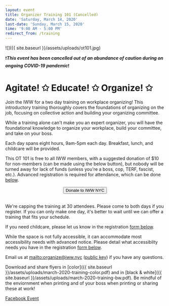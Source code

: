 ```yaml
---
layout: event
title: Organizer Training 101 (Cancelled)
date: 'Saturday, March 14, 2020'
last-date: 'Sunday, March 15, 2020'
time: '9:00 AM - 5:00 PM'
redirect_from: /training
---
```

![]({{ site.baseurl }}/assets/uploads/ot101.jpg)

❗️***This event has been cancelled out of an abundance of caution during on ongoing COVID-19 pandemic***❗

# Agitate! ✩ Educate! ✩ Organize! ✩

Join the IWW for a two day training on workplace organizing! This introductory training thoroughly covers the foundations of organizing on the job, focusing on collective action and building your organizing committee.

While a training alone can't make you an expert organizer, you will have the foundational knowledge to organize your workplace, build your committee, and take on your boss.

Each day spans eight hours, 9am-5pm each day. Breakfast, lunch, and childcare will be provided.

This OT 101 is free to all IWW members, with a suggested donation of $10 for non-members (can be made using the below button), but nobody will be turned away for lack of funds (unless you're a boss, cop, TERF, fascist, etc.). Advanced registration is required for attendance, which can be done [below](#registration).

<div style="text-align:center;"><a href="{{ site.url }}/#donate" target="_blank"><button class="large" type="submit" name="submit" style="text-align:center;" ontouchstart="">Donate to IWW NYC</button></a></div><br>

We're capping the training at 30 attendees. Please come to both days if you register. If you can only make one day, it's better to wait until we can offer a training that fits your schedule.

If you need childcare, please let us know in the registration [form below](#registration).

While the space is not fully accessible, it can accommodate most accessibility needs with advanced notice. Please detail what accessiblity needs you have in the registration [form below](#registration).

Email us at <mailto:organize@iww.nyc> ([public key](/assets/keys/publickey.organize@iww.nyc.asc)) if you have any questions.

Download and share flyers in [color]({{ site.baseurl }}/assets/uploads/march-2020-training-color.pdf) and in [black & white]({{ site.baseurl }}/assets/uploads/march-2020-training-bw.pdf). Be mindful of the enviornment when printing and of your boss when printing or sharing these at work!

[Facebook Event](https://www.facebook.com/events/1335543346625101/)

<script src="https://static.airtable.com/js/embed/embed_snippet_v1.js"></script><iframe style="display:none;" id="registration" class="airtable-embed airtable-dynamic-height" src="https://airtable.com/embed/shrzDSrUeeUNjVQ1N?backgroundColor=red" frameborder="0" onmousewheel="" width="100%" height="3699" style="background: transparent; border: 0;"></iframe><br>
